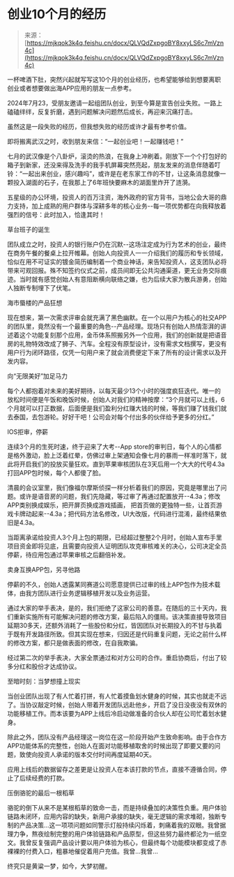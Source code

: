 # 创业10个月的经历

> 来源：[https://mjkqok3k4q.feishu.cn/docx/QLVQdZxpgoBY8xxyLS6c7mVzn4c](https://mjkqok3k4q.feishu.cn/docx/QLVQdZxpgoBY8xxyLS6c7mVzn4c)

一杯啤酒下肚，突然兴起就写写这10个月的创业经历，也希望能够给到想要离职创业或者想要做出海APP应用的朋友一点参考。

2024年7月23，受朋友邀请一起组团队创业，到至今算是宣告创业失败。一路上磕磕绊绊，反复折磨，遇到问题解决问题然后成长，再迎来沉痛打击。

虽然这是一段失败的经历，但我想失败的经历或许才最有参考价值。

即将搬离武汉之时，收到朋友来信：“一起创业吧！一起赚钱吧！”

七月的武汉像是个八卦炉，滚烫的热浪，在我身上冲刷着。刚放下一个个打包好的箱子到新家，还没来得及洗手的我手机屏幕突然亮起，朋友发来的消息伴随着叮铃：“一起出来创业，感兴趣吗”，或许是在老东家工作的不甘，让这条消息就像一颗投入湖面的石子，在我那上了6年班快要麻木的湖面里炸开了涟漪。

五星级的办公环境，投资人的百万注资，海外政府的官方背书，当地公会大哥的鼎力支持，加上成熟的用户群体与深耕多年的核心业务--每一项优势都在向我释放着强烈的信号：此时加入，恰逢其时！

草台班子的诞生

团队成立之时，投资人的银行账户仍在沉默--这场注定成为行为艺术的创业，最终在商务午餐的餐桌上拉开帷幕。创始人向投资人一一介绍我们的履历和专长领域，恰似在用不可证实的镀金简历编制着一个商业神话，来告知投资人，这支团队必将带来可观回报。殊不知签约仪式之前，成员间即无公共沟通渠道，更无业务交际痕迹。当时就有感觉创始人有意阻断横向联络之嫌，也为后续大家为散兵游勇，创始人独断专制埋下了伏笔。

海市蜃楼的产品狂想

现在想来，第一次需求评审会就充满了黑色幽默。在一个以用户为核心的社交APP的团队里，竟然没有一个最重要的角色--产品经理。现场只有创始人热情澎湃的讲述着这个功能复刻那个应用，金币体系照搬另外一个应用，我们的创新就是把语音房的礼物特效改成了狮子、汽车。全程没有原型设计，没有需求文档撰写，更没有用户行为闭环路径，仅凭一句用户来了就会消费便定下来了所有的设计需求以及开发内容。

向“无限美好”加足马力

每个人都抱着对未来的美好期待，以每天最少13个小时的强度疯狂迭代。唯一的放松时间便是午饭和晚饭时候，创始人对我们的精神按摩：“3个月就可以上线，6个月就可以打正数据，后面便是我们盈利分红赚大钱的时候，等我们赚了钱我们就去泰国，去包游轮。好好干吧！公司会对每个付出多的伙伴给予更多的分红。”

IOS拒审，停薪

连续3个月的生死时速，终于迎来了大考--App store的审判日，每个人的心情都是格外激动，脸上泛着红晕，仿佛过审上架通知会像七月的暴雨一样准时落下，就此将开启我们的投放买量狂欢。直到苹果审核团队在3天后用一个大大的代号4.3a打回APP包时候，每个人都傻了脸。

清晨的会议室里，我们像福尔摩斯侦探一样分析着我们的原因，究竟是哪里出了问题。或许是语音房的问题，我们先隐藏，等过审了再通过配置放开--4.3a；修改APP类别换成娱乐，把开屏页换成游戏插画， 把首页做的更独特一些，让首页游戏卡牌动起来--4.3a；把代码方法名修改，UI大改版，代码进行混淆，最终结果依旧是4.3a。

当距离承诺给投资人3个月上包的期限，已经超过整整2个月时，创始人宣布手里项目资金即将见底，且需要向投资人证明团队攻克审核难关的决心，公司决定全员停薪，待应用包通过苹果审核之后翻倍补发。

卖身互换APP包，另寻他路

停薪的不久，创始人透露某同赛道公司愿意提供已过审的线上APP包作为技术载体，由我方团队进行业务逻辑移植开发以及业务运营。

通过大家的举手表决，是的，我们拒绝了这家公司的善意。在随后的三十天内，我们重新实施所有可能解决问题的修改方案，最后陷入的僵局。该决策直接导致项目延期30多天，还额外消耗了一些股份和分红，皆因团队对长期投入的不甘与执着于既有开发路径所致。但其实现在想来，归因还是代码重复问题，无论之前什么样的修改方案，都只是做表面的修改，在自我欺骗。

经过第二次的举手表决，大家全票通过和对方公司的合作。重启协商后，付出了较多分红和股份才达成协议。

至暗时刻：当梦想撞上现实

当创业团队出现了有人忙着打拼，有人忙着摸鱼划水健身的时候，其实也就走不远了。当协议敲定时候，创始人带着开发团队远赴他乡，开启了没日没夜没有双休的功能移植工作。而本该要为APP上线后冷启动做准备的合伙人却在公司忙着划水健身。

除此之外，团队没有产品经理这一岗位在这一阶段开始产生致命影响。由于合作方APP功能体系的完整性，创始人在面对功能移植取舍的时候出现了即要又要的问题，致使向投资人承诺的版本交付时间再度延期40天。

应用上线后的数据留存之差更是让投资人在本该打款的节点，直接不遵循合同，停止了后续经费的打款。

压倒骆驼的最后一根稻草

骆驼的倒下从来不是某根稻草的致命一击，而是持续叠加的决策性负重。用户体验链路未闭环，应用内容的缺失，新用户承接的缺失，毫无逻辑的需求堆砌，独断专制的产品决策...这一项项问题如同警示灯般持续闪烁着，刺痛着我的双眼。我曾据理力争，熬夜绘制完整的用户体验链路和产品原型，但这些努力最终都沦为一纸空文。我曾反复强调产品设计要以用户体验为核心，但最终每个功能模块都变成了赤裸裸的付费入口，粗暴地催促着用户充值。我曾...我曾...

终究只是黄粱一梦，如今，大梦初醒。